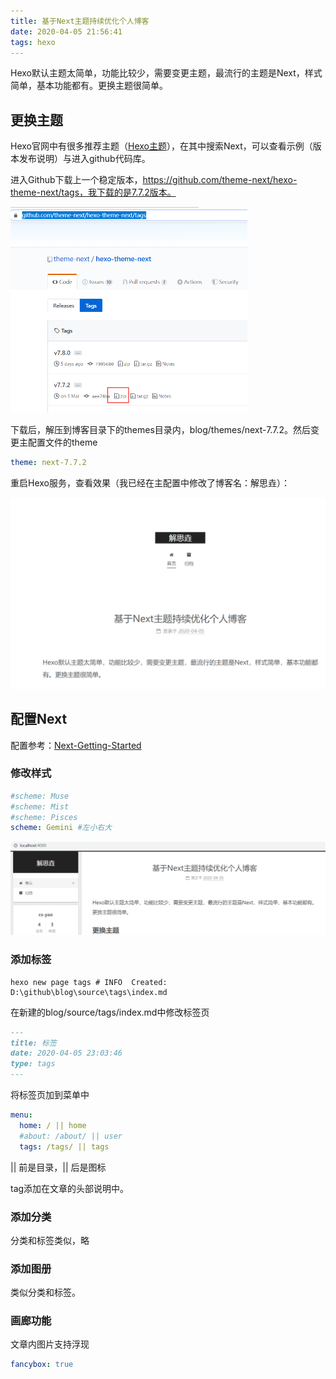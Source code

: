 ```yaml
---
title: 基于Next主题持续优化个人博客
date: 2020-04-05 21:56:41
tags: hexo
---
```


Hexo默认主题太简单，功能比较少，需要变更主题，最流行的主题是Next，样式简单，基本功能都有。更换主题很简单。

## 更换主题

Hexo官网中有很多推荐主题（[Hexo主题](https://hexo.io/themes/)），在其中搜索Next，可以查看示例（版本发布说明）与进入github代码库。

进入Github下载上一个稳定版本，https://github.com/theme-next/hexo-theme-next/tags，我下载的是7.7.2版本。

<img src="基于Next主题持续优化个人博客/image-20200405221102474.png" alt="image-20200405221102474" style="zoom:50%;" />

下载后，解压到博客目录下的themes目录内，blog/themes/next-7.7.2。然后变更主配置文件的theme

~~~yml blog/_config.yml
theme: next-7.7.2
~~~

重启Hexo服务，查看效果（我已经在主配置中修改了博客名：解思垚）：

![image-20200405225450089](基于Next主题持续优化个人博客/image-20200405225450089.png)

## 配置Next

配置参考：[Next-Getting-Started](https://theme-next.org/docs/getting-started/)

### 修改样式

~~~yml next-7.7.2/_config.yml
#scheme: Muse
#scheme: Mist
#scheme: Pisces
scheme: Gemini #左小右大
~~~

![image-20200405231749022](基于Next主题持续优化个人博客/image-20200405231749022.png)

### 添加标签

~~~shell
hexo new page tags # INFO  Created: D:\github\blog\source\tags\index.md
~~~

在新建的blog/source/tags/index.md中修改标签页

~~~markdown source/tags/index.md
---
title: 标签
date: 2020-04-05 23:03:46
type: tags
---
~~~

将标签页加到菜单中

~~~yml next-7.7.2/_config.yml
menu:
  home: / || home
  #about: /about/ || user
  tags: /tags/ || tags
~~~

|| 前是目录，|| 后是图标

tag添加在文章的头部说明中。

### 添加分类

分类和标签类似，略

### 添加图册

类似分类和标签。



### 画廊功能

文章内图片支持浮现

~~~yml next-7.7.2/_config.yml
fancybox: true
~~~

